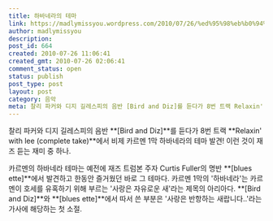 ```yaml
---
title: 하바네라의 테마
link: https://madlymissyou.wordpress.com/2010/07/26/%ed%95%98%eb%b0%94%eb%84%a4%eb%9d%bc%ec%9d%98-%ed%85%8c%eb%a7%88/
author: madlymissyou
description:
post_id: 664
created: 2010-07-26 11:06:41
created_gmt: 2010-07-26 02:06:41
comment_status: open
status: publish
post_type: post
layout: post
category: 음악
meta: 찰리 파커와 디지 길레스피의 음반 [Bird and Diz]를 듣다가 8번 트랙 Relaxin' with lee 에서 비제 카르멘 1막 하바네라의 테마 발견
---
```



찰리 파커와 디지 길레스피의 음반 **[Bird and Diz]**를 듣다가 8번 트랙 **Relaxin' with lee (complete take)**에서 비제 카르멘 1막 하바네라의 테마 발견! 이런 것이 재즈 듣는 재미 중 하나.

카르멘의 하바네라 테마는 예전에 재즈 트럼본 주자 Curtis Fuller의 명반 **[blues ette]**에서 발견하고 한동안 즐거웠던 바로 그 테마다. 카르멘 1막의 '하바네라'는 카르멘이 호세를 유혹하기 위해 부르는 '사랑은 자유로운 새'라는 제목의 아리아다. **[Bird and Diz]**와 **[blues ette]**에서 따서 쓴 부분은 '사랑은 반항하는 새랍니다..'라는 가사에 해당하는 첫 소절.
